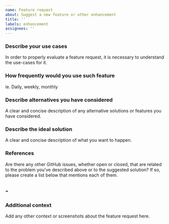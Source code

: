 ```yaml
---
name: Feature request
about: Suggest a new feature or other enhancement
title: ''
labels: enhancement
assignees: ''
---
```


### Describe your use cases

In order to properly evaluate a feature request, it is necessary to understand the use-cases for it.

### How frequently would you use such feature

ie. Daily, weekly, monthly

### Describe alternatives you have considered

A clear and concise description of any alternative solutions or features you have considered.

### Describe the ideal solution

A clear and concise description of what you want to happen.

### References

Are there any other GitHub issues, whether open or closed, that are related to the problem you've described above or to the suggested solution? If so, please create a list below that mentions each of them.

## -

### Additional context

Add any other context or screenshots about the feature request here.
